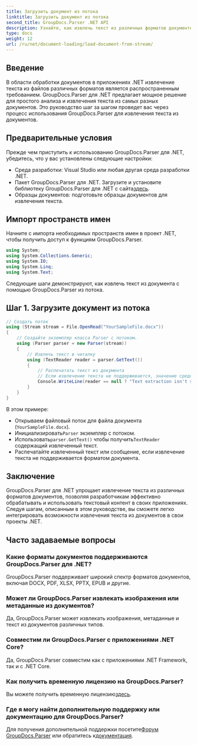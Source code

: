 ```yaml
---
title: Загрузить документ из потока
linktitle: Загрузить документ из потока
second_title: GroupDocs.Parser .NET API
description: Узнайте, как извлечь текст из различных форматов документов в .NET с помощью GroupDocs.Parser. Пошаговое руководство с примерами кода.
type: docs
weight: 12
url: /ru/net/document-loading/load-document-from-stream/
---
```

## Введение
В области обработки документов в приложениях .NET извлечение текста из файлов различных форматов является распространенным требованием. GroupDocs.Parser для .NET предлагает мощное решение для простого анализа и извлечения текста из самых разных документов. Это руководство шаг за шагом проведет вас через процесс использования GroupDocs.Parser для извлечения текста из документов.
## Предварительные условия
Прежде чем приступить к использованию GroupDocs.Parser для .NET, убедитесь, что у вас установлены следующие настройки:
- Среда разработки: Visual Studio или любая другая среда разработки .NET.
-  Пакет GroupDocs.Parser для .NET. Загрузите и установите библиотеку GroupDocs.Parser для .NET с сайта[здесь](https://releases.groupdocs.com/parser/net/).
- Образцы документов: подготовьте образцы документов для извлечения текста.
## Импорт пространств имен
Начните с импорта необходимых пространств имен в проект .NET, чтобы получить доступ к функциям GroupDocs.Parser.
```csharp
using System;
using System.Collections.Generic;
using System.IO;
using System.Linq;
using System.Text;
```

Следующие шаги демонстрируют, как извлечь текст из документа с помощью GroupDocs.Parser из потока.
## Шаг 1. Загрузите документ из потока
```csharp
// Создать поток
using (Stream stream = File.OpenRead("YourSampleFile.docx"))
{
    // Создайте экземпляр класса Parser с потоком.
    using (Parser parser = new Parser(stream))
    {
        // Извлечь текст в читалку
        using (TextReader reader = parser.GetText())
        {
            // Распечатать текст из документа
            // Если извлечение текста не поддерживается, значение средства чтения будет нулевым.
            Console.WriteLine(reader == null ? "Text extraction isn't supported" : reader.ReadToEnd());
        }
    }
}
```
В этом примере:
- Открываем файловый поток для файла документа (`YourSampleFile.docx`).
-  Инициализировать`Parser` экземпляр с потоком.
-  Использовать`parser.GetText()` чтобы получить`TextReader` содержащий извлеченный текст.
- Распечатайте извлеченный текст или сообщение, если извлечение текста не поддерживается форматом документа.
## Заключение
GroupDocs.Parser для .NET упрощает извлечение текста из различных форматов документов, позволяя разработчикам эффективно обрабатывать и использовать текстовый контент в своих приложениях. Следуя шагам, описанным в этом руководстве, вы сможете легко интегрировать возможности извлечения текста из документов в свои проекты .NET.

## Часто задаваемые вопросы
### Какие форматы документов поддерживаются GroupDocs.Parser для .NET?
GroupDocs.Parser поддерживает широкий спектр форматов документов, включая DOCX, PDF, XLSX, PPTX, EPUB и другие.
### Может ли GroupDocs.Parser извлекать изображения или метаданные из документов?
Да, GroupDocs.Parser может извлекать изображения, метаданные и текст из документов различных типов.
### Совместим ли GroupDocs.Parser с приложениями .NET Core?
Да, GroupDocs.Parser совместим как с приложениями .NET Framework, так и с .NET Core.
### Как получить временную лицензию на GroupDocs.Parser?
 Вы можете получить временную лицензию[здесь](https://purchase.groupdocs.com/temporary-license/).
### Где я могу найти дополнительную поддержку или документацию для GroupDocs.Parser?
 Для получения дополнительной поддержки посетите[Форум GroupDocs.Parser](https://forum.groupdocs.com/c/parser/17) или обратитесь к[документация](https://reference.groupdocs.com/parser/net/).
